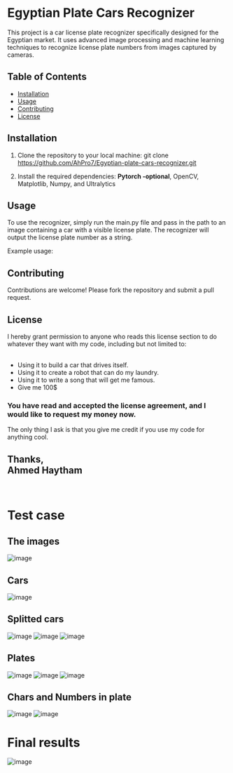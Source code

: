 # Egyptian Plate Cars Recognizer

This project is a car license plate recognizer specifically designed for the Egyptian market. It uses advanced image processing and machine learning techniques to recognize license plate numbers from images captured by cameras.

## Table of Contents

- [Installation](#installation)
- [Usage](#usage)
- [Contributing](#contributing)
- [License](#license)

## Installation

1. Clone the repository to your local machine:
git clone https://github.com/AhPro7/Egyptian-plate-cars-recognizer.git

2. Install the required dependencies: **Pytorch -optional**, OpenCV, Matplotlib, Numpy, and Ultralytics

## Usage

To use the recognizer, simply run the main.py file and pass in the path to an image containing a car with a visible license plate. The recognizer will output the license plate number as a string.

Example usage:


## Contributing

Contributions are welcome! Please fork the repository and submit a pull request.

## License

I hereby grant permission to anyone who reads this license section to do whatever they want with my code, including but not limited to:<br>
<br>
- Using it to build a car that drives itself.
- Using it to create a robot that can do my laundry.
- Using it to write a song that will get me famous.
- Give me 100$ <br>
### You have read and accepted the license agreement, and I would like to request my money now.
The only thing I ask is that you give me credit if you use my code for anything cool.

Thanks,<br>
Ahmed Haytham
<br>
---
<br>

# Test case
## The images
![image](https://github.com/AhPro7/Egyptian-plate-cars-recognizer/assets/39713678/120dcf82-5472-41d6-af3f-cf23ba81c7e6)
## Cars
![image](https://github.com/AhPro7/Egyptian-plate-cars-recognizer/assets/39713678/ae7e3e94-9791-4477-849b-765f2a1cf145)
## Splitted cars
![image](https://github.com/AhPro7/Egyptian-plate-cars-recognizer/assets/39713678/5f0e9c1f-cf91-4e66-a1de-c63e3a31d9e5)
![image](https://github.com/AhPro7/Egyptian-plate-cars-recognizer/assets/39713678/1867581f-36a7-4b8e-92af-9384decabdf9)
![image](https://github.com/AhPro7/Egyptian-plate-cars-recognizer/assets/39713678/15cba504-96ed-493f-a242-8fefebe2b819)

## Plates
![image](https://github.com/AhPro7/Egyptian-plate-cars-recognizer/assets/39713678/bfea6417-d630-4314-932e-ed5ce2bb6369)
![image](https://github.com/AhPro7/Egyptian-plate-cars-recognizer/assets/39713678/cf767c3a-6895-4126-b20e-59cec4eeaa0d)
![image](https://github.com/AhPro7/Egyptian-plate-cars-recognizer/assets/39713678/95eb1482-e165-4339-b6ef-49663c874a7f)
## Chars and Numbers in plate
![image](https://github.com/AhPro7/Egyptian-plate-cars-recognizer/assets/39713678/6b37958a-0d64-4b08-b6f8-2e13505fda09)
![image](https://github.com/AhPro7/Egyptian-plate-cars-recognizer/assets/39713678/209707a4-7f30-4a06-b1ae-352c59c39a79)
# Final results
![image](https://github.com/AhPro7/Egyptian-plate-cars-recognizer/assets/39713678/e64392b2-57ce-4423-91b6-3abc267f97b4)




